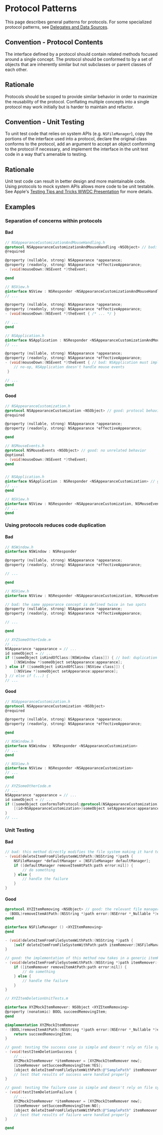 # Protocol Patterns

This page describes general patterns for protocols. For some specialized protocol patterns, see [Delegates and Data Sources](DelegatesAndDataSources.md).

## Convention - Protocol Contents

The interface defined by a protocol should contain related methods focused around a single concept. The protocol should be conformed to by a set of objects that are inherently similar but not subclasses or parent classes of each other.

## Rationale

Protocols should be scoped to provide similar behavior in order to maximize the reusability of the protocol. Conflating multiple concepts into a single protocol may work initially but is harder to maintain and refactor.

## Convention - Unit Testing

To unit test code that relies on system APIs (e.g. `NSFileManager`), copy the portions of the interface used into a protocol, declare the original class conforms to the protocol, add an argument to accept an object conforming to the protocol if necessary, and implement the interface in the unit test code in a way that's amenable to testing.

## Rationale

Unit test code can result in better design and more maintainable code. Using protocols to mock system APIs allows more code to be unit testable. See Apple's [Testing Tips and Tricks WWDC Presentation](https://developer.apple.com/videos/play/wwdc2018/417/) for more details.

## Examples

### Separation of concerns within protocols
#### Bad
```Objective-C
// NSAppearanceCustomizationAndMouseHandling.h
@protocol NSAppearanceCustomizationAndMouseHandling <NSObject> // bad: protocol conflates multiple concepts
@required

@property (nullable, strong) NSAppearance *appearance;
@property (readonly, strong) NSAppearance *effectiveAppearance;
- (void)mouseDown:(NSEvent *)theEvent;

@end

// NSView.h
@interface NSView : NSResponder <NSAppearanceCustomizationAndMouseHandling>
// ...

@property (nullable, strong) NSAppearance *appearance;
@property (readonly, strong) NSAppearance *effectiveAppearance;
- (void)mouseDown:(NSEvent *)theEvent { /* ... */ }

// ...
@end

// NSApplication.h
@interface NSApplication : NSResponder <NSAppearanceCustomizationAndMouseHandling> 
// ...

@property (nullable, strong) NSAppearance *appearance;
@property (readonly, strong) NSAppearance *effectiveAppearance;
- (void)mouseDown:(NSEvent *)theEvent { // bad: NSApplication must implement this to conform to the protocol but doesn't handle mouse events
    // no-op, NSApplication doesn't handle mouse events
 } 

// ...
@end
```

#### Good
```Objective-C
// NSAppearanceCustomization.h
@protocol NSAppearanceCustomization <NSObject> // good: protocol behaviors are related
@required

@property (nullable, strong) NSAppearance *appearance;
@property (readonly, strong) NSAppearance *effectiveAppearance;

@end

// NSMouseEvents.h
@protocol NSMouseEvents <NSObject> // good: no unrelated behavior
@optional
- (void)mouseDown:(NSEvent *)theEvent;
@end


// NSApplication.h
@interface NSApplication : NSResponder <NSAppearanceCustomization> // good: related classes that aren't direct subclasses can conform to the protocol 
// ...
@end

// NSView.h
@interface NSView : NSResponder <NSAppearanceCustomization, NSMouseEvents> 
// ...
@end
```

### Using protocols reduces code duplication 
#### Bad
```Objective-C
// NSWindow.h
@interface NSWindow : NSResponder

@property (nullable, strong) NSAppearance *appearance;
@property (readonly, strong) NSAppearance *effectiveAppearance;

// ...

@end

// NSView.h
@interface NSView : NSResponder <NSAppearanceCustomization, NSMouseEvents> 

// bad: the same appearance concept is defined twice in two spots
@property (nullable, strong) NSAppearance *appearance;
@property (readonly, strong) NSAppearance *effectiveAppearance;

// ...

@end

// XYZSomeOtherCode.m
// ...
NSAppearance *appearance = // ...
id someObject = // ...
if ([someObject isKindOfClass:[NSWindow class]]) { // bad: duplication of code since there is duplication of method definitions
    [(NSWindow *)someObject setAppearance:appearance];
} else if ([someObject isKindOfClass:[NSView class]]) {
    [(NSView *)someObject setAppearance:appearance];
} // else if (...) {
// ...
```

#### Good
```Objective-C
// NSAppearanceCustomization.h
@protocol NSAppearanceCustomization <NSObject>
@required

@property (nullable, strong) NSAppearance *appearance;
@property (readonly, strong) NSAppearance *effectiveAppearance;

@end

// NSWindow.h
@interface NSWindow : NSResponder <NSAppearanceCustomization>
// ...
@end

// NSView.h
@interface NSView : NSResponder <NSAppearanceCustomization>
// ...
@end

// XYZSomeOtherCode.m
// ...
NSAppearance *appearance = // ...
id someObject = // ...
if ([someObject conformsToProtocol:@protocol(NSAppearanceCustomization)]) { // good: avoid duplication of code
    [(id<NSAppearanceCustomization>)someObject setAppearance:appearance];
}
// ...
```

### Unit Testing
#### Bad
```Objective-C
// bad: this method directly modifies the file system making it hard to unit test
- (void)deleteItemFromFileSystemWithPath:(NSString *)path { 
    NSFileManager *defaultManager = [NSFileManager defaultManager];
    if ([defaultManager removeItemAtPath:path error:nil]) {
        // do something
    } else {
        // handle the failure
    }
}
```
#### Good
```Objective-C
@protocol XYZItemRemoving <NSObject> // good: the relevant file manager API has been extracted
- (BOOL)removeItemAtPath:(NSString *)path error:(NSError *_Nullable *)error;
@end

@interface NSFileManager () <XYZItemRemoving>
@end

- (void)deleteItemFromFileSystemWithPath:(NSString *)path {
    [self deleteItemFromFileSystemWithPath:path itemRemover:[NSFileManager defaultManager]];
}

// good: the implementation of this method now takes in a generic itemRemover
- (void)deleteItemFromFileSystemWithPath:(NSString *)path itemRemover:(id<XYZItemRemoving>)itemRemover { 
    if ([itemRemover removeItemAtPath:path error:nil]) {
        // do something
    } else {
        // handle the failure
    }
}

// XYZItemDeletionUnitTests.m

@interface XYZMockItemRemover: NSObject <XYZItemRemoving>
@property (nonatomic) BOOL succeedRemovingItem;
@end

@implementation XYZMockItemRemover
- (BOOL)removeItemAtPath:(NSString *)path error:(NSError *_Nullable *)error {
    return succeedRemovingItem;
}

// good: testing the success case is simple and doesn't rely on file system state
- (void)testItemDeletionSuccess {
    // ...
    XYZMockItemRemover *itemRemover = [XYZMockItemRemover new];
    [itemRemover setSucceedRemovingItem:YES];
    [object deleteItemFromFileSystemWithPath:@"SamplePath" itemRemover:itemRemover];
    // test that results of success were handled properly
}

// good: testing the failure case is simple and doesn't rely on file system state
- (void)testItemDeletionFailure {
    // ...
    XYZMockItemRemover *itemRemover = [XYZMockItemRemover new];
    [itemRemover setSucceedRemovingItem:NO];
    [object deleteItemFromFileSystemWithPath:@"SamplePath" itemRemover:itemRemover];
    // test that results of failure were handled properly
}

@end

```